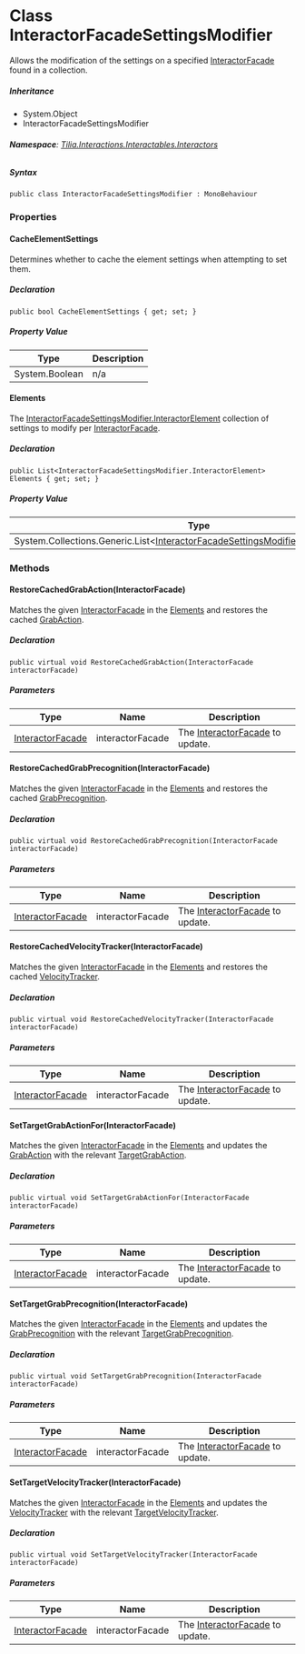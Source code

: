 # Class InteractorFacadeSettingsModifier

Allows the modification of the settings on a specified [InteractorFacade] found in a collection.

##### Inheritance

* System.Object
* InteractorFacadeSettingsModifier

###### **Namespace**: [Tilia.Interactions.Interactables.Interactors]

##### Syntax

```
public class InteractorFacadeSettingsModifier : MonoBehaviour
```

### Properties

#### CacheElementSettings

Determines whether to cache the element settings when attempting to set them.

##### Declaration

```
public bool CacheElementSettings { get; set; }
```

##### Property Value

| Type | Description |
| --- | --- |
| System.Boolean | n/a |

#### Elements

The [InteractorFacadeSettingsModifier.InteractorElement] collection of settings to modify per [InteractorFacade].

##### Declaration

```
public List<InteractorFacadeSettingsModifier.InteractorElement> Elements { get; set; }
```

##### Property Value

| Type | Description |
| --- | --- |
| System.Collections.Generic.List<[InteractorFacadeSettingsModifier.InteractorElement]\> | n/a |

### Methods

#### RestoreCachedGrabAction(InteractorFacade)

Matches the given [InteractorFacade] in the [Elements] and restores the cached [GrabAction].

##### Declaration

```
public virtual void RestoreCachedGrabAction(InteractorFacade interactorFacade)
```

##### Parameters

| Type | Name | Description |
| --- | --- | --- |
| [InteractorFacade] | interactorFacade | The [InteractorFacade] to update. |

#### RestoreCachedGrabPrecognition(InteractorFacade)

Matches the given [InteractorFacade] in the [Elements] and restores the cached [GrabPrecognition].

##### Declaration

```
public virtual void RestoreCachedGrabPrecognition(InteractorFacade interactorFacade)
```

##### Parameters

| Type | Name | Description |
| --- | --- | --- |
| [InteractorFacade] | interactorFacade | The [InteractorFacade] to update. |

#### RestoreCachedVelocityTracker(InteractorFacade)

Matches the given [InteractorFacade] in the [Elements] and restores the cached [VelocityTracker].

##### Declaration

```
public virtual void RestoreCachedVelocityTracker(InteractorFacade interactorFacade)
```

##### Parameters

| Type | Name | Description |
| --- | --- | --- |
| [InteractorFacade] | interactorFacade | The [InteractorFacade] to update. |

#### SetTargetGrabActionFor(InteractorFacade)

Matches the given [InteractorFacade] in the [Elements] and updates the [GrabAction] with the relevant [TargetGrabAction].

##### Declaration

```
public virtual void SetTargetGrabActionFor(InteractorFacade interactorFacade)
```

##### Parameters

| Type | Name | Description |
| --- | --- | --- |
| [InteractorFacade] | interactorFacade | The [InteractorFacade] to update. |

#### SetTargetGrabPrecognition(InteractorFacade)

Matches the given [InteractorFacade] in the [Elements] and updates the [GrabPrecognition] with the relevant [TargetGrabPrecognition].

##### Declaration

```
public virtual void SetTargetGrabPrecognition(InteractorFacade interactorFacade)
```

##### Parameters

| Type | Name | Description |
| --- | --- | --- |
| [InteractorFacade] | interactorFacade | The [InteractorFacade] to update. |

#### SetTargetVelocityTracker(InteractorFacade)

Matches the given [InteractorFacade] in the [Elements] and updates the [VelocityTracker] with the relevant [TargetVelocityTracker].

##### Declaration

```
public virtual void SetTargetVelocityTracker(InteractorFacade interactorFacade)
```

##### Parameters

| Type | Name | Description |
| --- | --- | --- |
| [InteractorFacade] | interactorFacade | The [InteractorFacade] to update. |

[InteractorFacade]: InteractorFacade.md
[Tilia.Interactions.Interactables.Interactors]: README.md
[InteractorFacadeSettingsModifier.InteractorElement]: InteractorFacadeSettingsModifier.InteractorElement.md
[InteractorFacade]: InteractorFacade.md
[InteractorFacadeSettingsModifier.InteractorElement]: InteractorFacadeSettingsModifier.InteractorElement.md
[InteractorFacade]: InteractorFacade.md
[Elements]: InteractorFacadeSettingsModifier.md#Elements
[GrabAction]: InteractorFacade.md#Tilia_Interactions_Interactables_Interactors_InteractorFacade_GrabAction
[InteractorFacade]: InteractorFacade.md
[InteractorFacade]: InteractorFacade.md
[InteractorFacade]: InteractorFacade.md
[Elements]: InteractorFacadeSettingsModifier.md#Elements
[GrabPrecognition]: InteractorFacade.md#Tilia_Interactions_Interactables_Interactors_InteractorFacade_GrabPrecognition
[InteractorFacade]: InteractorFacade.md
[InteractorFacade]: InteractorFacade.md
[InteractorFacade]: InteractorFacade.md
[Elements]: InteractorFacadeSettingsModifier.md#Elements
[VelocityTracker]: InteractorFacade.md#Tilia_Interactions_Interactables_Interactors_InteractorFacade_VelocityTracker
[InteractorFacade]: InteractorFacade.md
[InteractorFacade]: InteractorFacade.md
[InteractorFacade]: InteractorFacade.md
[Elements]: InteractorFacadeSettingsModifier.md#Elements
[GrabAction]: InteractorFacade.md#Tilia_Interactions_Interactables_Interactors_InteractorFacade_GrabAction
[TargetGrabAction]: InteractorFacadeSettingsModifier.InteractorElement.md#InteractorElement_TargetGrabAction
[InteractorFacade]: InteractorFacade.md
[InteractorFacade]: InteractorFacade.md
[InteractorFacade]: InteractorFacade.md
[Elements]: InteractorFacadeSettingsModifier.md#Elements
[GrabPrecognition]: InteractorFacade.md#Tilia_Interactions_Interactables_Interactors_InteractorFacade_GrabPrecognition
[TargetGrabPrecognition]: InteractorFacadeSettingsModifier.InteractorElement.md#InteractorElement_TargetGrabPrecognition
[InteractorFacade]: InteractorFacade.md
[InteractorFacade]: InteractorFacade.md
[InteractorFacade]: InteractorFacade.md
[Elements]: InteractorFacadeSettingsModifier.md#Elements
[VelocityTracker]: InteractorFacade.md#Tilia_Interactions_Interactables_Interactors_InteractorFacade_VelocityTracker
[TargetVelocityTracker]: InteractorFacadeSettingsModifier.InteractorElement.md#InteractorElement_TargetVelocityTracker
[InteractorFacade]: InteractorFacade.md
[InteractorFacade]: InteractorFacade.md